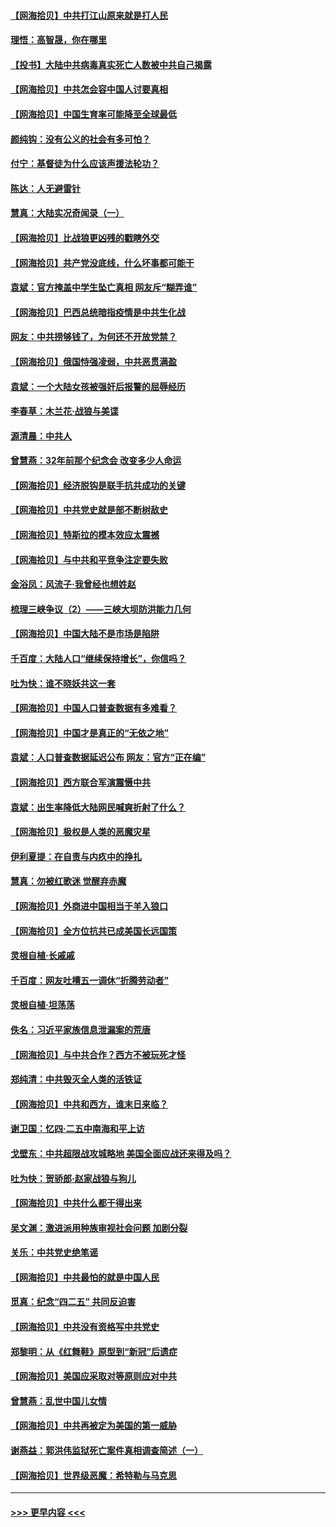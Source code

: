 #### [【网海拾贝】中共打江山原来就是打人民](../pages/nsc993/n12954345.md?t=05181151) 
#### [理悟：高智晟，你在哪里](../pages/nsc993/n12953115.md?t=05181151) 
#### [【投书】大陆中共病毒真实死亡人数被中共自己揭露](../pages/nsc993/n12953050.md?t=05181151) 
#### [【网海拾贝】中共怎会容中国人讨要真相](../pages/nsc993/n12952161.md?t=05181151) 
#### [【网海拾贝】中国生育率可能降至全球最低](../pages/nsc993/n12948793.md?t=05181151) 
#### [颜纯钩：没有公义的社会有多可怕？](../pages/nsc993/n12947626.md?t=05181151) 
#### [付宁：基督徒为什么应该声援法轮功？](../pages/nsc993/n12947233.md?t=05181151) 
#### [陈达：人无避雷针](../pages/nsc993/n12947098.md?t=05181151) 
#### [慧真：大陆实况奇闻录（一）](../pages/nsc993/n12945811.md?t=05181151) 
#### [【网海拾贝】比战狼更凶残的戳瞎外交](../pages/nsc993/n12945717.md?t=05181151) 
#### [【网海拾贝】共产党没底线，什么坏事都可能干](../pages/nsc993/n12942090.md?t=05181151) 
#### [袁斌：官方掩盖中学生坠亡真相 网友斥“糊弄谁”](../pages/nsc993/n12942029.md?t=05181151) 
#### [【网海拾贝】巴西总统暗指疫情是中共生化战](../pages/nsc993/n12938999.md?t=05181151) 
#### [网友：中共捞够钱了，为何还不开放党禁？](../pages/nsc993/n12938952.md?t=05181151) 
#### [【网海拾贝】俄国恃强凌弱，中共恶贯满盈](../pages/nsc993/n12936626.md?t=05181151) 
#### [袁斌：一个大陆女孩被强奸后报警的屈辱经历](../pages/nsc993/n12936547.md?t=05181151) 
#### [李春草：木兰花·战狼与美谍](../pages/nsc993/n12935995.md?t=05181151) 
#### [源清晨：中共人](../pages/nsc993/n12935589.md?t=05181151) 
#### [曾慧燕：32年前那个纪念会 改变多少人命运](../pages/nsc993/n12934233.md?t=05181151) 
#### [【网海拾贝】经济脱钩是联手抗共成功的关键](../pages/nsc993/n12934176.md?t=05181151) 
#### [【网海拾贝】中共党史就是部不断树敌史](../pages/nsc993/n12932844.md?t=05181151) 
#### [【网海拾贝】特斯拉的模本效应太震撼](../pages/nsc993/n12925626.md?t=05181151) 
#### [【网海拾贝】与中共和平竞争注定要失败](../pages/nsc993/n12923326.md?t=05181151) 
#### [金浴凤：风流子‧我曾经也想姓赵](../pages/nsc993/n12920911.md?t=05181151) 
#### [梳理三峡争议（2）——三峡大坝防洪能力几何](../pages/nsc993/n12920173.md?t=05181151) 
#### [【网海拾贝】中国大陆不是市场是陷阱](../pages/nsc993/n12920143.md?t=05181151) 
#### [千百度：大陆人口“继续保持增长”，你信吗？](../pages/nsc993/n12918946.md?t=05181151) 
#### [吐为快：谁不晓妖共这一套](../pages/nsc993/n12918941.md?t=05181151) 
#### [【网海拾贝】中国人口普查数据有多难看？](../pages/nsc993/n12917822.md?t=05181151) 
#### [【网海拾贝】中国才是真正的“无依之地”](../pages/nsc993/n12915845.md?t=05181151) 
#### [袁斌：人口普查数据延迟公布 网友：官方“正在编”](../pages/nsc993/n12915748.md?t=05181151) 
#### [【网海拾贝】西方联合军演震慑中共](../pages/nsc993/n12913466.md?t=05181151) 
#### [袁斌：出生率降低大陆网民喊爽折射了什么？](../pages/nsc993/n12913365.md?t=05181151) 
#### [【网海拾贝】极权是人类的恶魔灾星](../pages/nsc993/n12910697.md?t=05181151) 
#### [伊利夏提：在自责与内疚中的挣扎](../pages/nsc993/n12910493.md?t=05181151) 
#### [慧真：勿被红歌迷 觉醒弃赤魔](../pages/nsc993/n12910485.md?t=05181151) 
#### [【网海拾贝】外商进中国相当于羊入狼口](../pages/nsc993/n12908274.md?t=05181151) 
#### [【网海拾贝】全方位抗共已成美国长远国策](../pages/nsc993/n12906878.md?t=05181151) 
#### [灵根自植‧长戚戚](../pages/nsc993/n12905585.md?t=05181151) 
#### [千百度：网友吐槽五一调休“折腾劳动者”](../pages/nsc993/n12905934.md?t=05181151) 
#### [灵根自植‧坦荡荡](../pages/nsc993/n12905562.md?t=05181151) 
#### [佚名：习近平家族信息泄漏案的荒唐](../pages/nsc993/n12904705.md?t=05181151) 
#### [【网海拾贝】与中共合作？西方不被玩死才怪](../pages/nsc993/n12903873.md?t=05181151) 
#### [郑纯清：中共毁灭全人类的活铁证](../pages/nsc993/n12903785.md?t=05181151) 
#### [【网海拾贝】中共和西方，谁末日来临？](../pages/nsc993/n12903482.md?t=05181151) 
#### [谢卫国：忆四‧二五中南海和平上访](../pages/nsc993/n12902192.md?t=05181151) 
#### [戈壁东：中共超限战攻城略地 美国全面应战还来得及吗？](../pages/nsc993/n12902297.md?t=05181151) 
#### [吐为快：贺骄郎‧赵家战狼与狗儿](../pages/nsc993/n12902280.md?t=05181151) 
#### [【网海拾贝】中共什么都干得出来](../pages/nsc993/n12897500.md?t=05181151) 
#### [吴文渊：激进派用种族审视社会问题 加剧分裂](../pages/nsc993/n12893881.md?t=05181151) 
#### [关乐：中共党史绝笔谣](../pages/nsc993/n12897270.md?t=05181151) 
#### [【网海拾贝】中共最怕的就是中国人民](../pages/nsc993/n12894705.md?t=05181151) 
#### [觅真：纪念“四二五” 共同反迫害](../pages/nsc993/n12894553.md?t=05181151) 
#### [【网海拾贝】中共没有资格写中共党史](../pages/nsc993/n12892231.md?t=05181151) 
#### [郑黎明：从《红舞鞋》原型到“新冠”后遗症](../pages/nsc993/n12890469.md?t=05181151) 
#### [【网海拾贝】美国应采取对等原则应对中共](../pages/nsc993/n12889176.md?t=05181151) 
#### [曾慧燕：乱世中国儿女情](../pages/nsc993/n12887931.md?t=05181151) 
#### [【网海拾贝】中共再被定为美国的第一威胁](../pages/nsc993/n12887580.md?t=05181151) 
#### [谢燕益：郭洪伟监狱死亡案件真相调查简述（一）](../pages/nsc993/n12885648.md?t=05181151) 
#### [【网海拾贝】世界级恶魔：希特勒与马克思](../pages/nsc993/n12884062.md?t=05181151) 

----
#### [ >>> 更早内容 <<< ](../indexes/nsc993-earlier.md)
